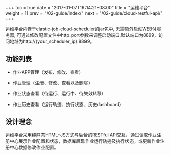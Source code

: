 +++
toc = true
date = "2017-01-07T16:14:21+08:00"
title = "运维平台"
weight = 11
prev = "/02-guide/index/"
next = "/02-guide/cloud-restful-api/"
+++

运维平台内嵌于elastic-job-cloud-scheduler的jar包中, 无需额外启动WEB付服务器, 可通过修改配置文件中http_port参数来调整启动端口,默认端口为8899，访问地址为http://{your_scheduler_ip}:8899。

## 功能列表

* 作业APP管理（发布、修改、查看）

* 作业管理（注册、修改、查看以及删除）

* 作业状态查看（待运行、运行中、待失效转移）

* 作业历史查看（运行轨迹、执行状态、历史dashboard）

## 设计理念

运维平台采用纯静态HTML+JS方式与后台的RESTful API交互，通过读取作业注册中心展示作业配置和状态，数据库展现作业运行轨迹及执行状态，或更新作业注册中心数据修改作业配置。
